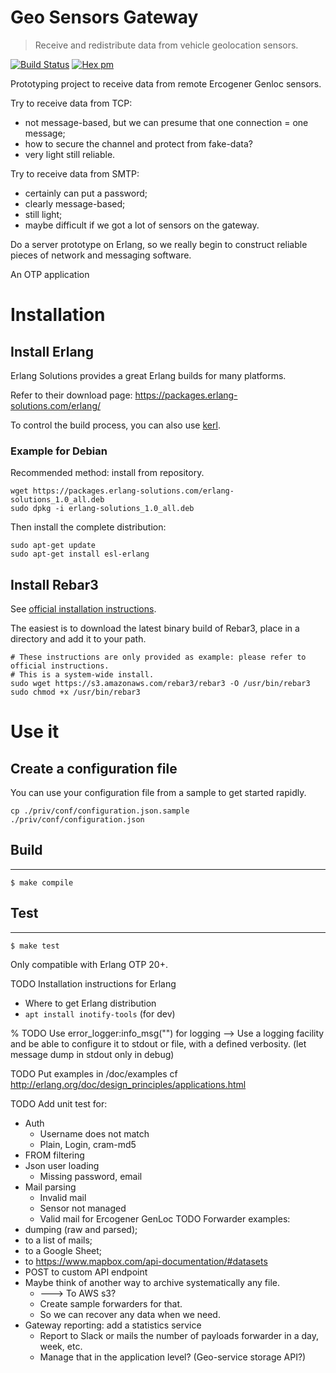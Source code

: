 # Geo Sensors Gateway

> Receive and redistribute data from vehicle geolocation sensors.

[![Build Status](https://travis-ci.org/YtoTech/geo_gateway.svg?branch=master)](https://travis-ci.org/YtoTech/geo_gateway)
[![Hex pm](http://img.shields.io/hexpm/v/geo_gateway.svg?style=flat)](https://hex.pm/packages/geo_gateway)

Prototyping project to receive data from remote Ercogener Genloc sensors.

Try to receive data from TCP:
* not message-based, but we can presume that one connection = one message;
* how to secure the channel and protect from fake-data?
* very light still reliable.

Try to receive data from SMTP:
* certainly can put a password;
* clearly message-based;
* still light;
* maybe difficult if we got a lot of sensors on the gateway.

Do a server prototype on Erlang, so we really begin to construct reliable
pieces of network and messaging software.

An OTP application

# Installation

## Install Erlang

Erlang Solutions provides a great Erlang builds for many platforms.

Refer to their download page: https://packages.erlang-solutions.com/erlang/

To control the build process, you can also use [kerl](https://github.com/kerl/kerl).

### Example for Debian

Recommended method: install from repository.

```
wget https://packages.erlang-solutions.com/erlang-solutions_1.0_all.deb
sudo dpkg -i erlang-solutions_1.0_all.deb
```

Then install the complete distribution:

```
sudo apt-get update
sudo apt-get install esl-erlang
```

## Install Rebar3

See [official installation instructions](https://www.rebar3.org/docs/getting-started#section-installing-binary).

The easiest is to download the latest binary build of Rebar3, place in a directory
and add it to your path.

```
# These instructions are only provided as example: please refer to official instructions.
# This is a system-wide install.
sudo wget https://s3.amazonaws.com/rebar3/rebar3 -O /usr/bin/rebar3
sudo chmod +x /usr/bin/rebar3
```

# Use it

## Create a configuration file

You can use your configuration file from a sample to get started rapidly.

```
cp ./priv/conf/configuration.json.sample ./priv/conf/configuration.json
```

## Build
-----

    $ make compile

## Test
-----

    $ make test

Only compatible with Erlang OTP 20+.

TODO Installation instructions for Erlang
* Where to get Erlang distribution
* `apt install inotify-tools` (for dev)

% TODO Use error_logger:info_msg("") for logging
--> Use a logging facility and be able to configure it to stdout or file,
with a defined verbosity. (let message dump in stdout only in debug)

TODO Put examples in /doc/examples cf http://erlang.org/doc/design_principles/applications.html

TODO Add unit test for:
* Auth
    * Username does not match
    * Plain, Login, cram-md5
* FROM filtering
* Json user loading
	* Missing password, email
* Mail parsing
	* Invalid mail
	* Sensor not managed
	* Valid mail for Ercogener GenLoc
TODO Forwarder examples:
* dumping (raw and parsed);
* to a list of mails;
* to a Google Sheet;
* to https://www.mapbox.com/api-documentation/#datasets
* POST to custom API endpoint
* Maybe think of another way to archive systematically any file.
	* ---> To AWS s3?
	* Create sample forwarders for that.
	* So we can recover any data when we need.
* Gateway reporting: add a statistics service
	* Report to Slack or mails the number of payloads forwarder in a day, week, etc.
	* Manage that in the application level? (Geo-service storage API?)
